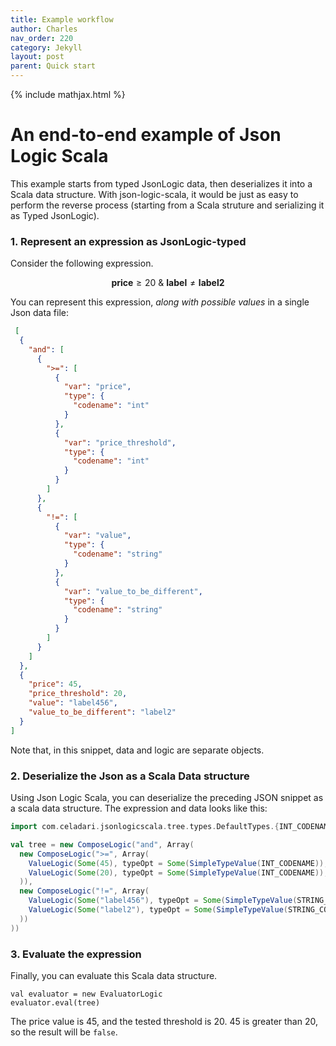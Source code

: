 ```yaml
---
title: Example workflow 
author: Charles
nav_order: 220
category: Jekyll
layout: post
parent: Quick start
---
```


{% include mathjax.html %}

# An end-to-end example of Json Logic Scala

This example starts from typed JsonLogic data, then deserializes it
into a Scala data structure. With json-logic-scala, it would be just
as easy to perform the reverse process (starting from a Scala struture and
serializing it as Typed JsonLogic).

### 1. Represent an expression as JsonLogic-typed

Consider the following expression.

$$\mathbf{price} \ge 20\ \&\ \mathbf{label}\neq\mathbf{label2}$$


You can represent this expression, _along with possible values_ in a single Json data file:

```json
 [
  {
    "and": [
      {
        ">=": [
          {
            "var": "price",
            "type": {
              "codename": "int"
            }
          },
          {
            "var": "price_threshold",
            "type": {
              "codename": "int"
            }
          }
        ]
      },
      {
        "!=": [
          {
            "var": "value",
            "type": {
              "codename": "string"
            }
          },
          {
            "var": "value_to_be_different",
            "type": {
              "codename": "string"
            }
          }
        ]
      }
    ]
  },
  {
    "price": 45,
    "price_threshold": 20,
    "value": "label456",
    "value_to_be_different": "label2"
  }
]
 ```

Note that, in this snippet, data and logic are separate objects.

### 2. Deserialize the Json as a Scala Data structure

Using Json Logic Scala, you can deserialize the preceding JSON snippet as a
scala data structure. The expression and data looks like this:

```scala
import com.celadari.jsonlogicscala.tree.types.DefaultTypes.{INT_CODENAME, STRING_CODENAME}

val tree = new ComposeLogic("and", Array(
  new ComposeLogic(">=", Array(
    ValueLogic(Some(45), typeOpt = Some(SimpleTypeValue(INT_CODENAME)), pathNameOpt = Some("price")),
    ValueLogic(Some(20), typeOpt = Some(SimpleTypeValue(INT_CODENAME)), pathNameOpt = Some("price_threshold"))
  )),
  new ComposeLogic("!=", Array(
    ValueLogic(Some("label456"), typeOpt = Some(SimpleTypeValue(STRING_CODENAME)), pathNameOpt = Some("value")),
    ValueLogic(Some("label2"), typeOpt = Some(SimpleTypeValue(STRING_CODENAME)), pathNameOpt = Some("value_to_be_different"))
  ))
))
```

### 3. Evaluate the expression

Finally, you can evaluate this Scala data structure.

```
val evaluator = new EvaluatorLogic
evaluator.eval(tree)
``` 

The price value is 45, and the tested threshold is 20.
45 is greater than 20, so the result will be `false`.

